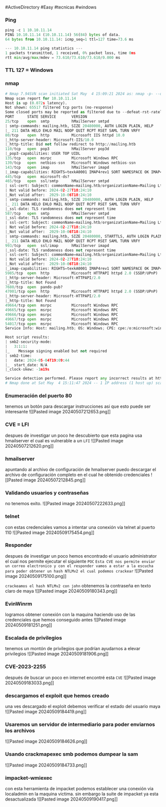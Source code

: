 #ActiveDirectory #Easy #tecnicas #windows 
### Ping
```python
ping -c 1 10.10.11.14
PING 10.10.11.14 (10.10.11.14) 56(84) bytes of data.
64 bytes from 10.10.11.14: icmp_seq=1 ttl=127 time=73.6 ms

--- 10.10.11.14 ping statistics ---
1 packets transmitted, 1 received, 0% packet loss, time 0ms
rtt min/avg/max/mdev = 73.610/73.610/73.610/0.000 ms
```

### TTL 127 = Windows

### nmap
```python
# Nmap 7.94SVN scan initiated Sat May  4 15:09:21 2024 as: nmap -p- --open -sC -sV --min-rate 3000 -n -Pn -oN Scan 10.10.11.14
Nmap scan report for 10.10.11.14
Host is up (0.072s latency).
Not shown: 65517 filtered tcp ports (no-response)
Some closed ports may be reported as filtered due to --defeat-rst-ratelimit
PORT      STATE SERVICE       VERSION
25/tcp    open  smtp          hMailServer smtpd
| smtp-commands: mailing.htb, SIZE 20480000, AUTH LOGIN PLAIN, HELP
|_ 211 DATA HELO EHLO MAIL NOOP QUIT RCPT RSET SAML TURN VRFY
80/tcp    open  http          Microsoft IIS httpd 10.0
|_http-server-header: Microsoft-IIS/10.0
|_http-title: Did not follow redirect to http://mailing.htb
110/tcp   open  pop3          hMailServer pop3d
|_pop3-capabilities: USER TOP UIDL
135/tcp   open  msrpc         Microsoft Windows RPC
139/tcp   open  netbios-ssn   Microsoft Windows netbios-ssn
143/tcp   open  imap          hMailServer imapd
|_imap-capabilities: RIGHTS=texkA0001 IMAP4rev1 SORT NAMESPACE OK IMAP4 QUOTA IDLE ACL completed CAPABILITY CHILDREN
445/tcp   open  microsoft-ds?
465/tcp   open  ssl/smtp      hMailServer smtpd
| ssl-cert: Subject: commonName=mailing.htb/organizationName=Mailing Ltd/stateOrProvinceName=EU\Spain/countryName=EU
| Not valid before: 2024-02-27T18:24:10
|_Not valid after:  2029-10-06T18:24:10
| smtp-commands: mailing.htb, SIZE 20480000, AUTH LOGIN PLAIN, HELP
|_ 211 DATA HELO EHLO MAIL NOOP QUIT RCPT RSET SAML TURN VRFY
|_ssl-date: TLS randomness does not represent time
587/tcp   open  smtp          hMailServer smtpd
|_ssl-date: TLS randomness does not represent time
| ssl-cert: Subject: commonName=mailing.htb/organizationName=Mailing Ltd/stateOrProvinceName=EU\Spain/countryName=EU
| Not valid before: 2024-02-27T18:24:10
|_Not valid after:  2029-10-06T18:24:10
| smtp-commands: mailing.htb, SIZE 20480000, STARTTLS, AUTH LOGIN PLAIN, HELP
|_ 211 DATA HELO EHLO MAIL NOOP QUIT RCPT RSET SAML TURN VRFY
993/tcp   open  ssl/imap      hMailServer imapd
|_ssl-date: TLS randomness does not represent time
| ssl-cert: Subject: commonName=mailing.htb/organizationName=Mailing Ltd/stateOrProvinceName=EU\Spain/countryName=EU
| Not valid before: 2024-02-27T18:24:10
|_Not valid after:  2029-10-06T18:24:10
|_imap-capabilities: RIGHTS=texkA0001 IMAP4rev1 SORT NAMESPACE OK IMAP4 QUOTA IDLE ACL completed CAPABILITY CHILDREN
5985/tcp  open  http          Microsoft HTTPAPI httpd 2.0 (SSDP/UPnP)
|_http-server-header: Microsoft-HTTPAPI/2.0
|_http-title: Not Found
7680/tcp  open  pando-pub?
47001/tcp open  http          Microsoft HTTPAPI httpd 2.0 (SSDP/UPnP)
|_http-server-header: Microsoft-HTTPAPI/2.0
|_http-title: Not Found
49664/tcp open  msrpc         Microsoft Windows RPC
49665/tcp open  msrpc         Microsoft Windows RPC
49666/tcp open  msrpc         Microsoft Windows RPC
49667/tcp open  msrpc         Microsoft Windows RPC
54017/tcp open  msrpc         Microsoft Windows RPC
Service Info: Host: mailing.htb; OS: Windows; CPE: cpe:/o:microsoft:windows

Host script results:
| smb2-security-mode: 
|   3:1:1: 
|_    Message signing enabled but not required
| smb2-time: 
|   date: 2024-05-04T19:09:44
|_  start_date: N/A
|_clock-skew: -1m19s

Service detection performed. Please report any incorrect results at https://nmap.org/submit/ .
# Nmap done at Sat May  4 15:11:47 2024 -- 1 IP address (1 host up) scanned in 145.93 seconds
```

### Enumeración del puerto 80
tenemos un botón para descargar instrucciones asi que esto puede ser interesante 
![[Pasted image 20240507212653.png]]

### CVE = LFI
despues de investigar un poco he descubierto que esta pagina usa hmailserver el cual es vulnerable a un `LFI` 
![[Pasted image 20240507212620.png]]

### hmailserver
apuntando al archivo de configuración de hmailserver puedo descargar el archivo de configuración completo en el cual he obtenido credenciales 
![[Pasted image 20240507212845.png]]

### Validando usuarios y contraseñas
no tenemos exito. 
![[Pasted image 20240507222633.png]]


### telnet
con estas credenciales vamos a intentar una conexión vía telnet al puerto 110 
![[Pasted image 20240509175454.png]]

### Responder
despues de investigar un poco hemos encontrado el usuario administrator el cual nos permite ejecutar el siguiente `POC`
`Esta CVE nos permite enviar un correo electronico y con el responder vamos a estar a la escucha para poder obtener un hash NTLMv2 el cual podemos crackear`
![[Pasted image 20240509175100.png]]

`crackeamos el hash NTLMv2 con john`
obtenemos la contraseña en texto claro de maya
![[Pasted image 20240509180343.png]]

### EvinWinrm
logramos obtener conexión con la maquina haciendo uso de las credenciales que hemos conseguido antes
![[Pasted image 20240509181251.png]]

### Escalada de privilegios
tenemos un montón de privilegios que podrían ayudarnos a elevar privilegios
![[Pasted image 20240509181906.png]]

### CVE-2023-2255
después de buscar un poco en internet encontré esta `CVE` 
![[Pasted image 20240509183033.png]]

### descargamos el exploit que hemos creado
una ves descargado el exploit debemos verificar el estado del usuario maya
![[Pasted image 20240509184419.png]]

### Usaremos un servidor de intermediario para poder enviarnos los archivos 

![[Pasted image 20240509184626.png]]

### Usando crackmapexec smb podemos dumpear la sam

![[Pasted image 20240509184733.png]]

### impacket-wmiexec
con esta herramienta de impacket podemos establecer una conexión via localadmin en la maquina victima. sin embargo la suite de impacket ya esta desactualizada 
![[Pasted image 20240509190417.png]]